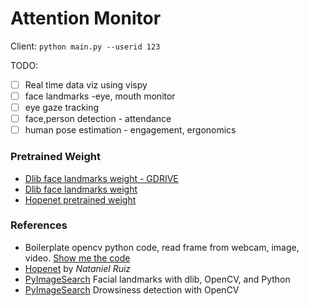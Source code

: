 # Attention Monitor

Client:
`python main.py --userid 123`

TODO:

- [ ] Real time data viz using vispy
- [ ] face landmarks -eye, mouth monitor
- [ ] eye gaze tracking
- [ ] face,person detection - attendance
- [ ] human pose estimation - engagement, ergonomics

### Pretrained Weight

- [Dlib face landmarks weight - GDRIVE](https://drive.google.com/file/d/1o-lotnZJcSCuHixTI9ponYNXjBmbMggt/view?usp=sharing)
- [Dlib face landmarks weight](https://github.com/AKSHAYUBHAT/TensorFace/blob/master/openface/models/dlib/shape_predictor_68_face_landmarks.dat)
- [Hopenet pretrained weight](https://drive.google.com/open?id=1m25PrSE7g9D2q2XJVMR6IA7RaCvWSzCR)

### References

- Boilerplate opencv python code, read frame from webcam, image, video. [Show me the code](https://github.com/yptheangel/opencv-starter-pack/tree/master/python/basic)
- [Hopenet](https://github.com/natanielruiz/deep-head-pose) by *Nataniel Ruiz*
- [PyImageSearch](https://www.pyimagesearch.com/2017/04/03/facial-landmarks-dlib-opencv-python/) Facial landmarks with dlib, OpenCV, and Python
- [PyImageSearch](https://www.pyimagesearch.com/2017/05/08/drowsiness-detection-opencv/) Drowsiness detection with OpenCV 

